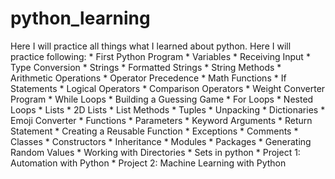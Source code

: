 # python_learning
Here I will practice all things what I learned about python.
Here I will practice following:
	* First Python Program
	* Variables
	* Receiving Input
	* Type Conversion
	* Strings
	* Formatted Strings
	* String Methods
	* Arithmetic Operations
	* Operator Precedence
	* Math Functions
	* If Statements
	* Logical Operators
	* Comparison Operators
	* Weight Converter Program 
	* While Loops
	* Building a Guessing Game
	* For Loops
	* Nested Loops
	* Lists
	* 2D Lists
	* List Methods
	* Tuples
	* Unpacking
	* Dictionaries
	* Emoji Converter
	* Functions
	* Parameters
	* Keyword Arguments 
	* Return Statement
	* Creating a Reusable Function 
	* Exceptions
	* Comments
	* Classes
	* Constructors
	* Inheritance
	* Modules
	* Packages
	* Generating Random Values
	* Working with Directories
	* Sets in python
	* Project 1: Automation with Python
	* Project 2: Machine Learning with Python 

